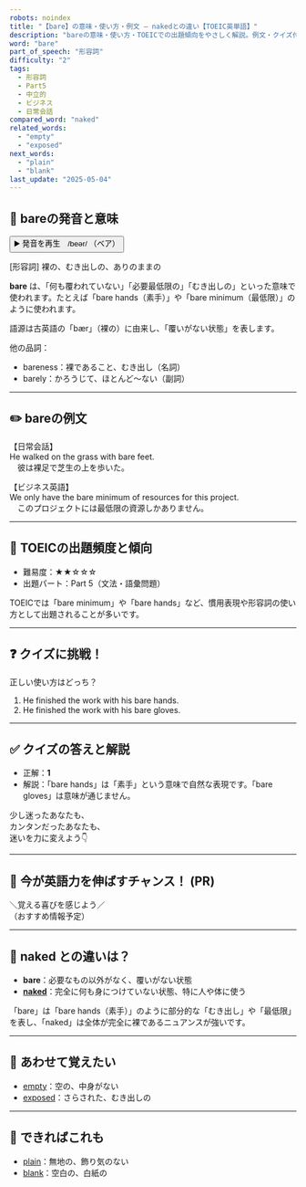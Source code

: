 ```yaml
---
robots: noindex
title: "【bare】の意味・使い方・例文 ― nakedとの違い【TOEIC英単語】"
description: "bareの意味・使い方・TOEICでの出題傾向をやさしく解説。例文・クイズ付きでnakedとの違いもわかりやすく学べます。"
word: "bare"
part_of_speech: "形容詞"
difficulty: "2"
tags:
  - 形容詞
  - Part5
  - 中立的
  - ビジネス
  - 日常会話
compared_word: "naked"
related_words:
  - "empty"
  - "exposed"
next_words:
  - "plain"
  - "blank"
last_update: "2025-05-04"
---
```


## 🔰 bareの発音と意味

<button class="play-audio" onclick="playTTS('bare')">
  <span class="play-audio-main">
    ▶️ 発音を再生　/beər/
  </span>
  <span class="play-audio-sub">
    （ベア）
  </span>
</button>

[形容詞] 裸の、むき出しの、ありのままの

**bare** は、「何も覆われていない」「必要最低限の」「むき出しの」といった意味で使われます。たとえば「bare hands（素手）」や「bare minimum（最低限）」のように使われます。

語源は古英語の「bær」（裸の）に由来し、「覆いがない状態」を表します。

他の品詞：  
- bareness：裸であること、むき出し（名詞）
- barely：かろうじて、ほとんど～ない（副詞）

---

## ✏️ bareの例文

【日常会話】  
He walked on the grass with bare feet.  
　彼は裸足で芝生の上を歩いた。

【ビジネス英語】  
We only have the bare minimum of resources for this project.  
　このプロジェクトには最低限の資源しかありません。

---

## 🎯 TOEICの出題頻度と傾向

- 難易度：★★☆☆☆
- 出題パート：Part 5（文法・語彙問題）

TOEICでは「bare minimum」や「bare hands」など、慣用表現や形容詞の使い方として出題されることが多いです。

---

## ❓ クイズに挑戦！

正しい使い方はどっち？

1. He finished the work with his bare hands.  
2. He finished the work with his bare gloves.

---

## ✅ クイズの答えと解説

- 正解：**1**
- 解説：「bare hands」は「素手」という意味で自然な表現です。「bare gloves」は意味が通じません。

少し迷ったあなたも、  
カンタンだったあなたも、  
迷いを力に変えよう👇️

---

## 🚀 今が英語力を伸ばすチャンス！ (PR)

<div class="info-center">
＼覚える喜びを感じよう／<br>  
（おすすめ情報予定）
</div>

---

## 🤔  naked との違いは？

- **bare**：必要なもの以外がなく、覆いがない状態
- **[naked](/word/naked/)**：完全に何も身につけていない状態、特に人や体に使う

「bare」は「bare hands（素手）」のように部分的な「むき出し」や「最低限」を表し、「naked」は全体が完全に裸であるニュアンスが強いです。

---

## 🧩 あわせて覚えたい

- [empty](/word/empty/)：空の、中身がない
- [exposed](/word/exposed/)：さらされた、むき出しの

---

## 📖 できればこれも

- [plain](/word/plain/)：無地の、飾り気のない
- [blank](/word/blank/)：空白の、白紙の

<!-- cvid: aid03_bid42 -->
